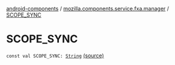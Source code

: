 [android-components](../index.md) / [mozilla.components.service.fxa.manager](index.md) / [SCOPE_SYNC](./-s-c-o-p-e_-s-y-n-c.md)

# SCOPE_SYNC

`const val SCOPE_SYNC: `[`String`](https://kotlinlang.org/api/latest/jvm/stdlib/kotlin/-string/index.html) [(source)](https://github.com/mozilla-mobile/android-components/blob/master/components/service/firefox-accounts/src/main/java/mozilla/components/service/fxa/manager/FxaAccountManager.kt#L84)